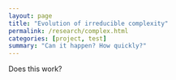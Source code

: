 ```yaml
---
layout: page
title: "Evolution of irreducible complexity"
permalink: /research/complex.html
categories: [project, test]
summary: "Can it happen? How quickly?"
---
```


Does this work?
